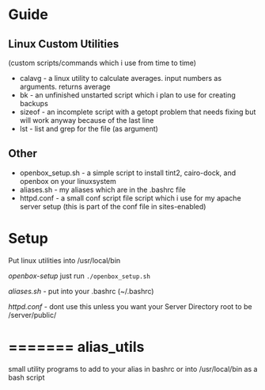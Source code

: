 Guide
=====

Linux Custom Utilities 
---------------
(custom scripts/commands which i use from time to time)

* calavg - a linux utility to calculate averages. input numbers as arguments. returns average
* bk - an unfinished unstarted script which i plan to use for creating backups
* sizeof - an incomplete script with a getopt problem that needs fixing but will work anyway because of the last line
* lst - list and grep for the file (as argument)

Other
-----
* openbox\_setup.sh - a simple script to install tint2, cairo-dock, and openbox on your linuxsystem
* aliases.sh - my aliases which are in the .bashrc file
* httpd.conf - a small conf script file script which i use for my apache server setup (this is part of the conf file in sites-enabled)

Setup 
===
Put linux utilities into /usr/local/bin

*openbox-setup* just run `./openbox_setup.sh`

*aliases.sh* - put into your .bashrc (~/.bashrc)

*httpd.conf* - dont use this unless you want your Server Directory root to be /server/public/
 
=======
alias_utils
===========

small utility programs to add to your alias in bashrc or into /usr/local/bin as a bash script
